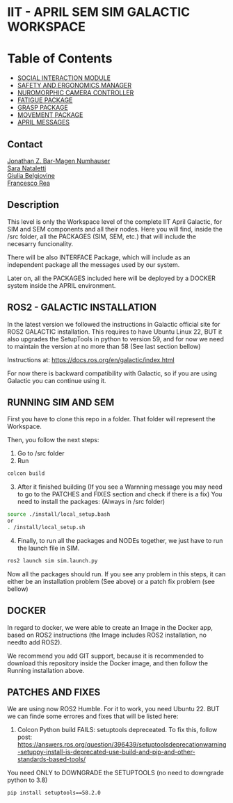 # IIT - APRIL SEM SIM GALACTIC WORKSPACE

# Table of Contents  
* [SOCIAL INTERACTION MODULE](/src/sim/README.md)
* [SAFETY AND ERGONOMICS MANAGER](/src/sem/README.md)  
* [NUROMORPHIC CAMERA CONTROLLER](/src/nc_controller/README.md)  
* [FATIGUE PACKAGE](/src/fatigue/README.md)  
* [GRASP PACKAGE](/src/grasp/README.md)  
* [MOVEMENT PACKAGE](/src/mov/README.md)  
* [APRIL MESSAGES](https://github.com/aprilprojecteu/april_msgs/tree/galactic/msg_ros1/README.md)

## Contact
[Jonathan Z. Bar-Magen Numhauser](mailto:jonathan.barmagen@iit.it)\
[Sara Nataletti](Sara.Nataletti@iit.it)\
[Giulia Belgiovine](mailto:Giulia.Belgiovine@iit.it)\
[Francesco Rea](mailto:Francesco.Rea@iit.it)

## Description

This level is only the Workspace level of the complete IIT April Galactic, for SIM and SEM components and all their nodes.
Here you will find, inside the /src folder, all the PACKAGES (SIM, SEM, etc.) that will include the necesarry funcionality.

There will be also INTERFACE Package, which will include as an independent package all the messages used by our system.

Later on, all the PACKAGES included here will be deployed by a DOCKER system inside the APRIL environment.

## ROS2 - GALACTIC INSTALLATION
In the latest version we followed the instructions in Galactic official site for ROS2 GALACTIC installation. This requires to have Ubuntu Linux 22, BUT it also upgrades the SetupTools in python to version 59, and for now we need to maintain the version at no more than 58 (See last section bellow)

Instructions at: https://docs.ros.org/en/galactic/index.html

For now there is backward compatibility with Galactic, so if you are using Galactic you can continue using it.


## RUNNING SIM AND SEM
First you have to clone this repo in a folder. That folder will represent the Workspace.

Then, you follow the next steps:
1) Go to /src folder
2) Run 
```sh
colcon build
```
3) After it finished building (If you see a Warnning message you may need to go to the PATCHES and FIXES section and check if there is a fix)
You need to install the packages: (Always in /src folder)
```sh
source ./install/local_setup.bash
or
. /install/local_setup.sh
```

4) Finally, to run all the packages and NODEs together, we just have to run the launch file in SIM. 
```sh
ros2 launch sim sim.launch.py
```

Now all the packages should run. If you see any problem in this steps, it can either be an installation problem (See above) or a patch fix problem (see bellow)

## DOCKER
In regard to docker, we were able to create an Image in the Docker app, based on ROS2 instructions (the Image includes ROS2 installation, no needto add ROS2).

We recommend you add GIT support, because it is recommended to download this repository inside the Docker image, and then follow the Running installation above.


## PATCHES AND FIXES

We are using now ROS2 Humble. For it to work, you need Ubuntu 22. BUT we can finde some errores and fixes that will be listed here:

1) Colcon Python build FAILS: setuptools depreceated. To fix this, follow post: https://answers.ros.org/question/396439/setuptoolsdeprecationwarning-setuppy-install-is-deprecated-use-build-and-pip-and-other-standards-based-tools/ 

You need ONLY to DOWNGRADE the SETUPTOOLS (no need to downgrade python to 3.8)

```sh
pip install setuptools==58.2.0
```